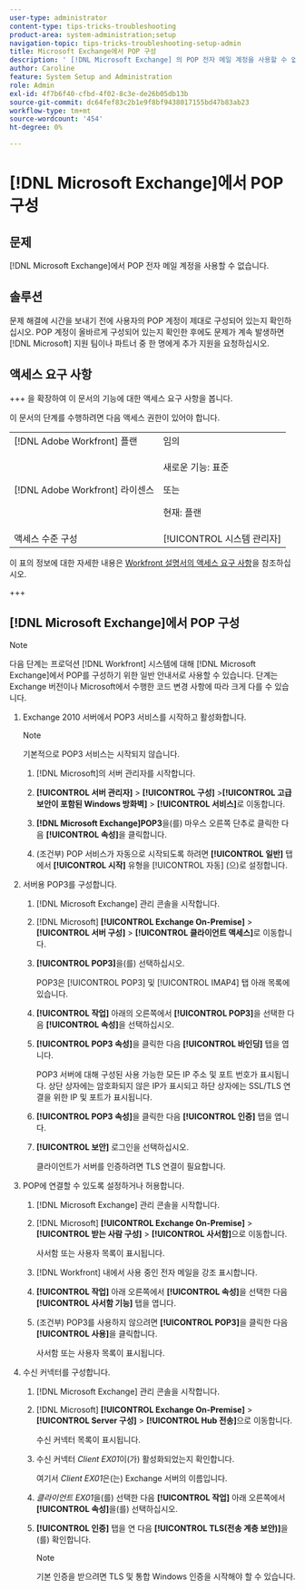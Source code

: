 ```yaml
---
user-type: administrator
content-type: tips-tricks-troubleshooting
product-area: system-administration;setup
navigation-topic: tips-tricks-troubleshooting-setup-admin
title: Microsoft Exchange에서 POP 구성
description: ' [!DNL Microsoft Exchange] 의 POP 전자 메일 계정을 사용할 수 없습니다.'
author: Caroline
feature: System Setup and Administration
role: Admin
exl-id: 4f7b6f40-cfbd-4f02-8c3e-de26b05db13b
source-git-commit: dc64fef83c2b1e9f8bf9438017155bd47b83ab23
workflow-type: tm+mt
source-wordcount: '454'
ht-degree: 0%

---
```


# [!DNL Microsoft Exchange]에서 POP 구성

## 문제

[!DNL Microsoft Exchange]에서 POP 전자 메일 계정을 사용할 수 없습니다.

## 솔루션

문제 해결에 시간을 보내기 전에 사용자의 POP 계정이 제대로 구성되어 있는지 확인하십시오. POP 계정이 올바르게 구성되어 있는지 확인한 후에도 문제가 계속 발생하면 [!DNL Microsoft] 지원 팀이나 파트너 중 한 명에게 추가 지원을 요청하십시오.

<!--
<p data-mc-conditions="QuicksilverOrClassic.Draft mode">For instructions on integrating a POP account in Adobe Workfront, see .</p>
-->

## 액세스 요구 사항

+++ 을 확장하여 이 문서의 기능에 대한 액세스 요구 사항을 봅니다.

이 문서의 단계를 수행하려면 다음 액세스 권한이 있어야 합니다.

<table style="table-layout:auto"> 
 <col> 
 <col> 
 <tbody> 
  <tr> 
   <td role="rowheader">[!DNL Adobe Workfront] 플랜</td> 
   <td>임의</td> 
  </tr> 
  <tr> 
   <td role="rowheader">[!DNL Adobe Workfront] 라이센스</td> 
   <td>
   <p>새로운 기능: 표준</p>
   <p>또는</p>
   <p>현재: 플랜</p></td> 
  </tr> 
  <tr> 
   <td role="rowheader">액세스 수준 구성</td> 
   <td>[!UICONTROL 시스템 관리자]</td> 
  </tr> 
 </tbody> 
</table>

이 표의 정보에 대한 자세한 내용은 [Workfront 설명서의 액세스 요구 사항](/help/quicksilver/administration-and-setup/add-users/access-levels-and-object-permissions/access-level-requirements-in-documentation.md)을 참조하십시오.

+++

## [!DNL Microsoft Exchange]에서 POP 구성

>[!NOTE]
>
>다음 단계는 프로덕션 [!DNL Workfront] 시스템에 대해 [!DNL Microsoft Exchange]에서 POP를 구성하기 위한 일반 안내서로 사용할 수 있습니다. 단계는 Exchange 버전이나 Microsoft에서 수행한 코드 변경 사항에 따라 크게 다를 수 있습니다.

1. Exchange 2010 서버에서 POP3 서비스를 시작하고 활성화합니다.

   >[!NOTE]
   >
   >기본적으로 POP3 서비스는 시작되지 않습니다.

   1. [!DNL Microsoft]의 서버 관리자를 시작합니다.
   1. **[!UICONTROL 서버 관리자]** > **[!UICONTROL 구성]** >**[!UICONTROL 고급 보안이 포함된 Windows 방화벽]** > **[!UICONTROL 서비스]**&#x200B;로 이동합니다.

   1. **[!DNL Microsoft Exchange]POP3**&#x200B;을(를) 마우스 오른쪽 단추로 클릭한 다음 **[!UICONTROL 속성]**&#x200B;을 클릭합니다.

   1. (조건부) POP 서비스가 자동으로 시작되도록 하려면 **[!UICONTROL 일반]** 탭에서 **[!UICONTROL 시작]** 유형을 [!UICONTROL 자동] (으)로 설정합니다.

1. 서버용 POP3를 구성합니다.

   1. [!DNL Microsoft Exchange] 관리 콘솔을 시작합니다.
   1. [!DNL Microsoft] **[!UICONTROL Exchange On-Premise]** > **[!UICONTROL 서버 구성]** > **[!UICONTROL 클라이언트 액세스]**&#x200B;로 이동합니다.

   1. **[!UICONTROL POP3]**&#x200B;을(를) 선택하십시오.

      POP3은 [!UICONTROL POP3] 및 [!UICONTROL IMAP4] 탭 아래 목록에 있습니다.

   1. **[!UICONTROL 작업]** 아래의 오른쪽에서 **[!UICONTROL POP3]**&#x200B;을 선택한 다음 **[!UICONTROL 속성]**&#x200B;을 선택하십시오.

   1. **[!UICONTROL POP3 속성]**&#x200B;을 클릭한 다음 **[!UICONTROL 바인딩]** 탭을 엽니다.

      POP3 서버에 대해 구성된 사용 가능한 모든 IP 주소 및 포트 번호가 표시됩니다. 상단 상자에는 암호화되지 않은 IP가 표시되고 하단 상자에는 SSL/TLS 연결을 위한 IP 및 포트가 표시됩니다.

   1. **[!UICONTROL POP3 속성]**&#x200B;을 클릭한 다음 **[!UICONTROL 인증]** 탭을 엽니다.

   1. **[!UICONTROL 보안]** 로그인을 선택하십시오.

      클라이언트가 서버를 인증하려면 TLS 연결이 필요합니다.

1. POP에 연결할 수 있도록 설정하거나 허용합니다.

   1. [!DNL Microsoft Exchange] 관리 콘솔을 시작합니다.
   1. [!DNL Microsoft] **[!UICONTROL Exchange On-Premise]** > **[!UICONTROL 받는 사람 구성]** > **[!UICONTROL 사서함]**&#x200B;으로 이동합니다.

      사서함 또는 사용자 목록이 표시됩니다.

   1. [!DNL Workfront] 내에서 사용 중인 전자 메일을 강조 표시합니다.
   1. **[!UICONTROL 작업]** 아래 오른쪽에서 **[!UICONTROL 속성]**&#x200B;을 선택한 다음 **[!UICONTROL 사서함 기능]** 탭을 엽니다.

   1. (조건부) POP3를 사용하지 않으려면 **[!UICONTROL POP3]**&#x200B;을 클릭한 다음 **[!UICONTROL 사용]**&#x200B;을 클릭합니다.

      사서함 또는 사용자 목록이 표시됩니다.

1. 수신 커넥터를 구성합니다.

   1. [!DNL Microsoft Exchange] 관리 콘솔을 시작합니다.
   1. [!DNL Microsoft] **[!UICONTROL Exchange On-Premise]** > **[!UICONTROL Server 구성]** > **[!UICONTROL Hub 전송]**&#x200B;으로 이동합니다.

      수신 커넥터 목록이 표시됩니다.

   1. 수신 커넥터 *Client* *EX01*&#x200B;이(가) 활성화되었는지 확인합니다.

      여기서 *Client* *EX01*&#x200B;은(는) Exchange 서버의 이름입니다.

   1. *클라이언트 EX01*&#x200B;을(를) 선택한 다음 **[!UICONTROL 작업]** 아래 오른쪽에서 **[!UICONTROL 속성]**&#x200B;을(를) 선택하십시오.

   1. **[!UICONTROL 인증]** 탭을 연 다음 **[!UICONTROL TLS(전송 계층 보안)]**&#x200B;을(를) 확인합니다.

      >[!NOTE]
      >
      >기본 인증을 받으려면 TLS 및 통합 Windows 인증을 시작해야 할 수 있습니다.
